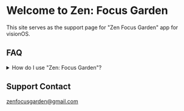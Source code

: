 # Welcome to Zen: Focus Garden

This site serves as the support page for "Zen Focus Garden" app for visionOS.

## FAQ

<details>
<summary>How do I use "Zen: Focus Garden"?</summary>
\nThe initial "Info" tab in the app contains links to 3 info pages that walk through the full functionality of the app. Please reference these pages for initial guidance - if you have any further questions, feel free to contact us at the email at the bottom of the page. 
</details>

## Support Contact

zenfocusgarden@gmail.com
